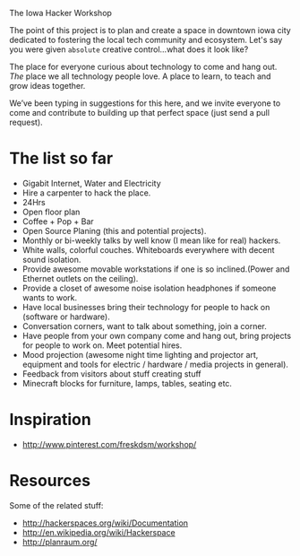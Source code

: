 The Iowa Hacker Workshop

The point of this project is to plan and create a space in downtown iowa city dedicated to fostering the local tech community and ecosystem.  Let's say you were given `absolute` creative control...what does it look like?


The place for everyone curious about technology to come and hang out.  _The_ place we all technology people love.  A place to learn, to teach and grow ideas together.

We’ve been typing in suggestions for this here, and we invite everyone to come and contribute to building up that perfect space (just send a pull request).  



# The list so far
- Gigabit Internet, Water and Electricity
- Hire a carpenter to hack the place.
- 24Hrs
- Open floor plan
- Coffee + Pop + Bar
- Open Source Planing (this and potential projects).
- Monthly or bi-weekly talks by well know (I mean like for real) hackers.
- White walls, colorful couches. Whiteboards everywhere with decent sound isolation.
- Provide awesome movable workstations if one is so inclined.(Power and Ethernet outlets on the ceiling).
- Provide a closet of awesome noise isolation headphones if someone wants to work.
- Have local businesses bring their technology for people to hack on (software or hardware).
- Conversation corners, want to talk about something, join a corner.
- Have people from your own company come and hang out, bring projects for people to work on.  Meet potential hires.
- Mood projection (awesome night time lighting and projector art, equipment and tools for electric / hardware / media  projects in general).
- Feedback from visitors about stuff creating stuff
- Minecraft blocks for furniture, lamps, tables, seating etc.


# Inspiration
- http://www.pinterest.com/freskdsm/workshop/

# Resources
Some of the related stuff:

- http://hackerspaces.org/wiki/Documentation
- http://en.wikipedia.org/wiki/Hackerspace
- http://planraum.org/
